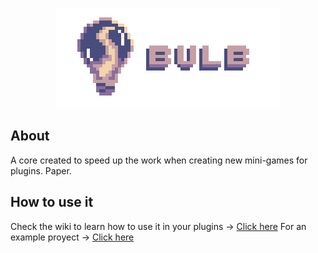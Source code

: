 
<p align="center">
  <img src="https://raw.githubusercontent.com/Julioxidop/Bulb/master/images/iso5x5-wbg.png" />
</p>

## About

A core created to speed up the work when creating new mini-games for plugins. Paper.

## How to use it
Check the wiki to learn how to use it in your plugins -> [Click here](https://julion-n.gitbook.io/bulb/)
For an example proyect -> [Click here](https://github.com/Julioxidop/Bulb/tree/master/example-project)
